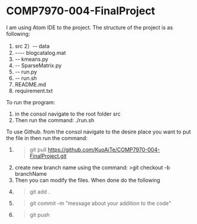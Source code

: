 # COMP7970-004-FinalProject
I am using Atom IDE to the project.
The structure of the project is as following:
1) src
2）-- data
3)   ---- blogcatalog.mat
4) -- kmeans.py
5) -- SparseMatrix.py
6) -- run.py
7) -- run.sh
8) README.md
9) requirement.txt

To run the program:
1) in the consol navigate to the root folder src
2) Then run the command:
        ./run.sh

To use Github. from the consol navigate to the desire place you want to put the file in then run the command:
1) > git pull https://github.com/KuoAiTe/COMP7970-004-FinalProject.git
2) create new branch name using the command: >git checkout -b branchName
3) Then you can modify the files. When done do the following
4) > git add .
5) > git commit -m "message about your addition to the code"
6) > git push
